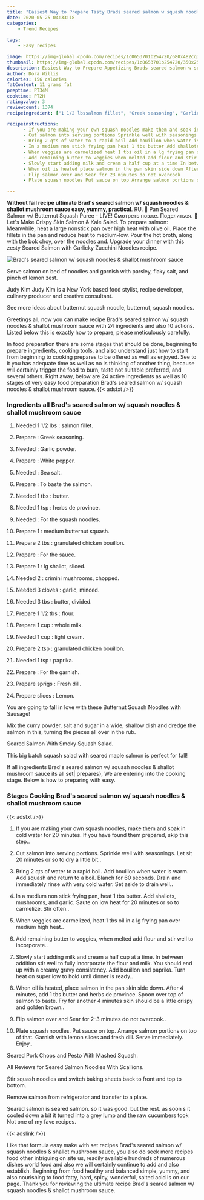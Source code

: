 ```yaml
---
title: "Easiest Way to Prepare Tasty Brads seared salmon w squash noodles  shallot mushroom sauce"
date: 2020-05-25 04:33:18
categories:
    - Trend Recipes
    
tags:
    - Easy recipes

image: https://img-global.cpcdn.com/recipes/1c0653701b254720/680x482cq70/brads-seared-salmon-w-squash-noodles-shallot-mushroom-sauce-recipe-main-photo.jpg
thumbnail: https://img-global.cpcdn.com/recipes/1c0653701b254720/350x250cq70/brads-seared-salmon-w-squash-noodles-shallot-mushroom-sauce-recipe-main-photo.jpg
description: Easiest Way to Prepare Appetizing Brads seared salmon w squash noodles  shallot mushroom sauce with 24 ingredients and 10 stages of easy cooking.
author: Dora Willis
calories: 156 calories
fatContent: 11 grams fat
preptime: PT34M
cooktime: PT2H
ratingvalue: 3
reviewcount: 1374
recipeingredient: ["1 1/2 lbssalmon fillet", "Greek seasoning", "Garlic powder", "White pepper", "Sea salt", "To baste the salmon", "1 tbsbutter", "1 tspherbs de province", "For the squash noodles", "1medium butternut squash", "2 tbsgranulated chicken bouillon", "For the sauce", "1lg shallot sliced", "2crimini mushrooms chopped", "3 clovesgarlic minced", "3 tbsbutter divided", "1 1/2 tbsflour", "1 cupwhole milk", "1 cuplight cream", "2 tspgranulated chicken bouillon", "1 tsppaprika", "For the garnish", "sprigsFresh dill", "slicesLemon"]

recipeinstructions: 
      - If you are making your own squash noodles make them and soak in cold water for 20 minutes If you have found them prepared skip this step 
      - Cut salmon into serving portions Sprinkle well with seasonings Let sit 20 minutes or so to dry a little bit 
      - Bring 2 qts of water to a rapid boil Add bouillon when water is warm Add squash and return to a boil Blanch for 60 seconds Drain and immediately rinse with very cold water Set aside to drain well 
      - In a medium non stick frying pan heat 1 tbs butter Add shallots mushrooms and garlic Saute on low heat for 20 minutes or so to carmelize Stir often 
      - When veggies are carmelized heat 1 tbs oil in a lg frying pan over medium high heat 
      - Add remaining butter to veggies when melted add flour and stir well to incorporate 
      - Slowly start adding milk and cream a half cup at a time In between addition stir well to fully incorporate the flour and milk You should end up with a creamy gravy consistency Add bouillon and paprika Turn heat on super low to hold until dinner is ready 
      - When oil is heated place salmon in the pan skin side down After 4 minutes add 1 tbs butter and herbs de province Spoon over top of salmon to baste Fry for another 4 minutes skin should be a little crispy and golden brown 
      - Flip salmon over and Sear for 23 minutes do not overcook 
      - Plate squash noodles Put sauce on top Arrange salmon portions on top of that Garnish with lemon slices and fresh dill Serve immediately Enjoy

---
```




**Without fail recipe ultimate Brad&#39;s seared salmon w/ squash noodles &amp; shallot mushroom sauce easy, yummy, practical**. RU. 🔴 Pan Seared Salmon w/ Butternut Squash Puree - LIVE! Смотреть позже. Поделиться. 🔴 Let&#39;s Make Crispy Skin Salmon &amp; Kale Salad. To prepare salmon: Meanwhile, heat a large nonstick pan over high heat with olive oil. Place the fillets in the pan and reduce heat to medium-low. Pour the hot broth, along with the bok choy, over the noodles and. Upgrade your dinner with this zesty Seared Salmon with Garlicky Zucchini Noodles recipe.


![Brad&#39;s seared salmon w/ squash noodles &amp; shallot mushroom sauce](https://img-global.cpcdn.com/recipes/1c0653701b254720/680x482cq70/brads-seared-salmon-w-squash-noodles-shallot-mushroom-sauce-recipe-main-photo.jpg "Brad&#39;s seared salmon w/ squash noodles &amp; shallot mushroom sauce")



Serve salmon on bed of noodles and garnish with parsley, flaky salt, and pinch of lemon zest.

Judy Kim Judy Kim is a New York based food stylist, recipe developer, culinary producer and creative consultant.

See more ideas about butternut squash noodle, butternut, squash noodles.


Greetings all, now you can make recipe Brad&#39;s seared salmon w/ squash noodles &amp; shallot mushroom sauce with 24 ingredients and also 10 actions. Listed below this is exactly how to prepare, please meticulously carefully.

In food preparation there are some stages that should be done, beginning to prepare ingredients, cooking tools, and also understand just how to start from beginning to cooking prepares to be offered as well as enjoyed. See to it you has adequate time as well as no is thinking of another thing, because will certainly trigger the food to burn, taste not suitable preferred, and several others. Right away, below are 24 active ingredients as well as 10 stages of very easy food preparation Brad&#39;s seared salmon w/ squash noodles &amp; shallot mushroom sauce.
{{< adstxt />}}

### Ingredients all Brad&#39;s seared salmon w/ squash noodles &amp; shallot mushroom sauce


1. Needed 1 1/2 lbs : salmon fillet.

1. Prepare  : Greek seasoning.

1. Needed  : Garlic powder.

1. Prepare  : White pepper.

1. Needed  : Sea salt.

1. Prepare  : To baste the salmon.

1. Needed 1 tbs : butter.

1. Needed 1 tsp : herbs de province.

1. Needed  : For the squash noodles.

1. Prepare 1 : medium butternut squash.

1. Prepare 2 tbs : granulated chicken bouillon.

1. Prepare  : For the sauce.

1. Prepare 1 : lg shallot, sliced.

1. Needed 2 : crimini mushrooms, chopped.

1. Needed 3 cloves : garlic, minced.

1. Needed 3 tbs : butter, divided.

1. Prepare 1 1/2 tbs : flour.

1. Prepare 1 cup : whole milk.

1. Needed 1 cup : light cream.

1. Prepare 2 tsp : granulated chicken bouillon.

1. Needed 1 tsp : paprika.

1. Prepare  : For the garnish.

1. Prepare sprigs : Fresh dill.

1. Prepare slices : Lemon.


You are going to fall in love with these Butternut Squash Noodles with Sausage!

Mix the curry powder, salt and sugar in a wide, shallow dish and dredge the salmon in this, turning the pieces all over in the rub.

Seared Salmon With Smoky Squash Salad.

This big batch squash salad with seared maple salmon is perfect for fall!


If all ingredients Brad&#39;s seared salmon w/ squash noodles &amp; shallot mushroom sauce its all set| prepares}, We are entering into the cooking stage. Below is how to preparing with easy.

### Stages Cooking Brad&#39;s seared salmon w/ squash noodles &amp; shallot mushroom sauce

{{< adstxt />}}


1. If you are making your own squash noodles, make them and soak in cold water for 20 minutes. If you have found them prepared, skip this step..



1. Cut salmon into serving portions. Sprinkle well with seasonings. Let sit 20 minutes or so to dry a little bit..



1. Bring 2 qts of water to a rapid boil. Add bouillon when water is warm. Add squash and return to a boil. Blanch for 60 seconds. Drain and immediately rinse with very cold water. Set aside to drain well..



1. In a medium non stick frying pan, heat 1 tbs butter. Add shallots, mushrooms, and garlic. Saute on low heat for 20 minutes or so to carmelize. Stir often..



1. When veggies are carmelized, heat 1 tbs oil in a lg frying pan over medium high heat..



1. Add remaining butter to veggies, when melted add flour and stir well to incorporate..



1. Slowly start adding milk and cream a half cup at a time. In between addition stir well to fully incorporate the flour and milk. You should end up with a creamy gravy consistency. Add bouillon and paprika. Turn heat on super low to hold until dinner is ready..



1. When oil is heated, place salmon in the pan skin side down. After 4 minutes, add 1 tbs butter and herbs de province. Spoon over top of salmon to baste. Fry for another 4 minutes skin should be a little crispy and golden brown..



1. Flip salmon over and Sear for 2-3 minutes do not overcook..



1. Plate squash noodles. Put sauce on top. Arrange salmon portions on top of that. Garnish with lemon slices and fresh dill. Serve immediately. Enjoy..




Seared Pork Chops and Pesto With Mashed Squash.

All Reviews for Seared Salmon Noodles With Scallions.

Stir squash noodles and switch baking sheets back to front and top to bottom.

Remove salmon from refrigerator and transfer to a plate.

Seared salmon is seared salmon. so it was good. but the rest. as soon s it cooled down a bit it turned into a grey lump and the raw cucumbers took Not one of my fave recipes.


{{< adslink />}}

Like that formula easy make with set recipes Brad&#39;s seared salmon w/ squash noodles &amp; shallot mushroom sauce, you also do seek more recipes food other intriguing on site us, readily available hundreds of numerous dishes world food and also we will certainly continue to add and also establish. Beginning from food healthy and balanced simple, yummy, and also nourishing to food fatty, hard, spicy, wonderful, salted acid is on our page. Thank you for reviewing the ultimate recipe Brad&#39;s seared salmon w/ squash noodles &amp; shallot mushroom sauce.
